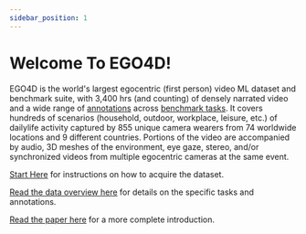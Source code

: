 ```yaml
---
sidebar_position: 1
---
```


# Welcome To EGO4D!

EGO4D is the world's largest egocentric (first person) video ML dataset and benchmark suite, with 3,400 hrs (and counting) of densely narrated video and a wide range of [annotations](./data-overview.md) across [benchmark tasks](./benchmarks/overview.md). It covers hundreds of scenarios (household, outdoor, workplace, leisure, etc.) of dailylife activity captured by 855 unique camera wearers from 74 worldwide locations and 9 different countries. Portions of the video are accompanied by audio, 3D meshes of the environment, eye gaze, stereo, and/or synchronized videos from multiple egocentric cameras at the same event.

[Start Here](./start-here.md) for instructions on how to acquire the dataset.

[Read the data overview here](./data-overview.md) for details on the specific tasks and annotations.

[Read the paper here](https://arxiv.org/abs/2110.07058) for a more complete introduction.
